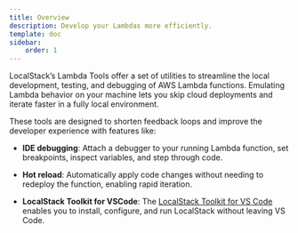 ```yaml
---
title: Overview
description: Develop your Lambdas more efficiently.
template: doc
sidebar:
    order: 1
---
```


LocalStack’s Lambda Tools offer a set of utilities to streamline the local development, testing, and debugging of AWS Lambda functions. Emulating Lambda behavior on your machine lets you skip cloud deployments and iterate faster in a fully local environment.

These tools are designed to shorten feedback loops and improve the developer experience with features like:

- **IDE debugging**: Attach a debugger to your running Lambda function, set breakpoints, inspect variables, and step through code.

- **Hot reload**: Automatically apply code changes without needing to redeploy the function, enabling rapid iteration.

- **LocalStack Toolkit for VSCode**: The [LocalStack Toolkit for VS Code](https://github.com/localstack/localstack-vscode-extension) enables you to install, configure, and run LocalStack without leaving VS Code.
